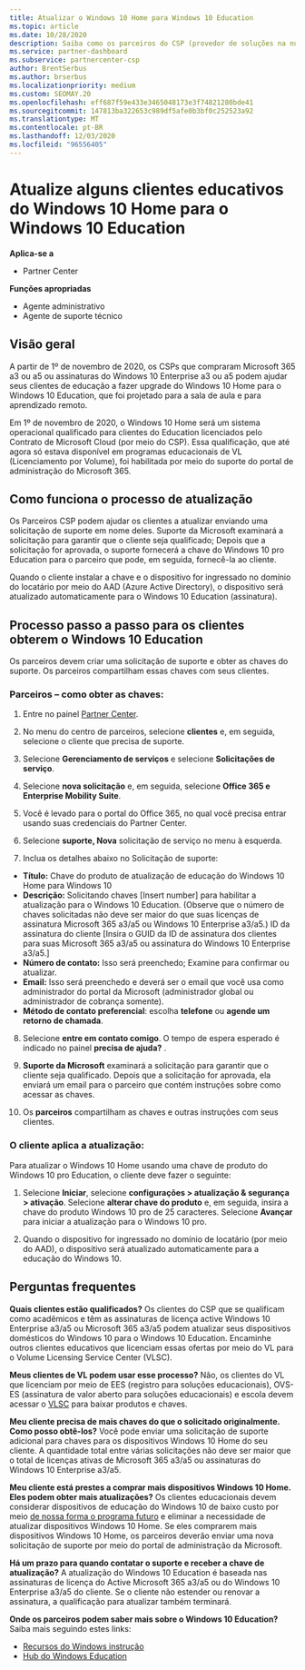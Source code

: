 ```yaml
---
title: Atualizar o Windows 10 Home para Windows 10 Education
ms.topic: article
ms.date: 10/28/2020
description: Saiba como os parceiros do CSP (provedor de soluções na nuvem) podem atualizar alguns de seus clientes educacionais do Windows 10 Home para o Windows 10 Education
ms.service: partner-dashboard
ms.subservice: partnercenter-csp
author: BrentSerbus
ms.author: brserbus
ms.localizationpriority: medium
ms.custom: SEOMAY.20
ms.openlocfilehash: eff687f59e433e3465048173e3f74821280bde41
ms.sourcegitcommit: 147813ba322653c989df5afe0b3bf0c252523a92
ms.translationtype: MT
ms.contentlocale: pt-BR
ms.lasthandoff: 12/03/2020
ms.locfileid: "96556405"
---
```

# <a name="upgrade-some-education-customers-from-windows-10-home-to-windows-10-education"></a>Atualize alguns clientes educativos do Windows 10 Home para o Windows 10 Education

**Aplica-se a**

- Partner Center

**Funções apropriadas**

- Agente administrativo
- Agente de suporte técnico

## <a name="overview"></a>Visão geral

A partir de 1º de novembro de 2020, os CSPs que compraram Microsoft 365 a3 ou a5 ou assinaturas do Windows 10 Enterprise a3 ou a5 podem ajudar seus clientes de educação a fazer upgrade do Windows 10 Home para o Windows 10 Education, que foi projetado para a sala de aula e para aprendizado remoto.

Em 1º de novembro de 2020, o Windows 10 Home será um sistema operacional qualificado para clientes do Education licenciados pelo Contrato de Microsoft Cloud (por meio do CSP). Essa qualificação, que até agora só estava disponível em programas educacionais de VL (Licenciamento por Volume), foi habilitada por meio do suporte do portal de administração do Microsoft 365. 

## <a name="how-the-upgrade-process-works"></a>Como funciona o processo de atualização

Os Parceiros CSP podem ajudar os clientes a atualizar enviando uma solicitação de suporte em nome deles. Suporte da Microsoft examinará a solicitação para garantir que o cliente seja qualificado; Depois que a solicitação for aprovada, o suporte fornecerá a chave do Windows 10 pro Education para o parceiro que pode, em seguida, fornecê-la ao cliente.

Quando o cliente instalar a chave e o dispositivo for ingressado no domínio do locatário por meio do AAD (Azure Active Directory), o dispositivo será atualizado automaticamente para o Windows 10 Education (assinatura).   

## <a name="step-by-step-process-for-customers-to-get-windows-10-education"></a>Processo passo a passo para os clientes obterem o Windows 10 Education

Os parceiros devem criar uma solicitação de suporte e obter as chaves do suporte. Os parceiros compartilham essas chaves com seus clientes.

### <a name="partners--how-to-get-the-keys"></a>Parceiros – como obter as chaves:

1. Entre no painel [Partner Center](https://partner.microsoft.com/dashboard).

2. No menu do centro de parceiros, selecione **clientes** e, em seguida, selecione o cliente que precisa de suporte.

3. Selecione **Gerenciamento de serviços** e selecione **Solicitações de serviço**.

4. Selecione **nova solicitação** e, em seguida, selecione **Office 365 e Enterprise Mobility Suite**.

5. Você é levado para o portal do Office 365, no qual você precisa entrar usando suas credenciais do Partner Center.

6. Selecione **suporte, Nova** solicitação de serviço no menu à esquerda.

7. Inclua os detalhes abaixo no Solicitação de suporte:

- **Título:** Chave do produto de atualização de educação do Windows 10 Home para Windows 10
- **Descrição:** Solicitando chaves [Insert number] para habilitar a atualização para o Windows 10 Education. (Observe que o número de chaves solicitadas não deve ser maior do que suas licenças de assinatura Microsoft 365 a3/a5 ou Windows 10 Enterprise a3/a5.) ID da assinatura do cliente [Insira o GUID da ID de assinatura dos clientes para suas Microsoft 365 a3/a5 ou assinatura do Windows 10 Enterprise a3/a5.]
- **Número de contato:** Isso será preenchedo; Examine para confirmar ou atualizar.
- **Email:** Isso será preenchedo e deverá ser o email que você usa como administrador do portal da Microsoft (administrador global ou administrador de cobrança somente).
- **Método de contato preferencial**: escolha **telefone** ou **agende um retorno de chamada**.

8. Selecione **entre em contato comigo**. O tempo de espera esperado é indicado no painel **precisa de ajuda?** .

9. **Suporte da Microsoft** examinará a solicitação para garantir que o cliente seja qualificado. Depois que a solicitação for aprovada, ela enviará um email para o parceiro que contém instruções sobre como acessar as chaves.

10. Os **parceiros** compartilham as chaves e outras instruções com seus clientes.

### <a name="customer-applies-the-upgrade"></a>O cliente aplica a atualização:

Para atualizar o Windows 10 Home usando uma chave de produto do Windows 10 pro Education, o cliente deve fazer o seguinte:  

1. Selecione **Iniciar**, selecione **configurações > atualização & segurança > ativação**. Selecione **alterar chave do produto** e, em seguida, insira a chave do produto Windows 10 pro de 25 caracteres. Selecione **Avançar** para iniciar a atualização para o Windows 10 pro.

2. Quando o dispositivo for ingressado no domínio de locatário (por meio do AAD), o dispositivo será atualizado automaticamente para a educação do Windows 10.  

## <a name="frequently-asked-questions"></a>Perguntas frequentes

**Quais clientes estão qualificados?**
Os clientes do CSP que se qualificam como acadêmicos e têm as assinaturas de licença active Windows 10 Enterprise a3/a5 ou Microsoft 365 a3/a5 podem atualizar seus dispositivos domésticos do Windows 10 para o Windows 10 Education. Encaminhe outros clientes educativos que licenciam essas ofertas por meio do VL para o Volume Licensing Service Center (VLSC).

**Meus clientes de VL podem usar esse processo?**
Não, os clientes do VL que licenciam por meio de EES (registro para soluções educacionais), OVS-ES (assinatura de valor aberto para soluções educacionais) e escola devem acessar o [VLSC](https://www.microsoft.com/Licensing/servicecenter/default.aspx) para baixar produtos e chaves. 

**Meu cliente precisa de mais chaves do que o solicitado originalmente. Como posso obtê-los?**
Você pode enviar uma solicitação de suporte adicional para chaves para os dispositivos Windows 10 Home do seu cliente. A quantidade total entre várias solicitações não deve ser maior que o total de licenças ativas de Microsoft 365 a3/a5 ou assinaturas do Windows 10 Enterprise a3/a5.

**Meu cliente está prestes a comprar mais dispositivos Windows 10 Home. Eles podem obter mais atualizações?**
Os clientes educacionais devem considerar dispositivos de educação do Windows 10 de baixo custo por meio [de nossa forma o programa futuro](https://www.microsoft.com/education/products/windows/shapethefuture.aspx) e eliminar a necessidade de atualizar dispositivos Windows 10 Home. Se eles comprarem mais dispositivos Windows 10 Home, os parceiros deverão enviar uma nova solicitação de suporte por meio do portal de administração da Microsoft.

**Há um prazo para quando contatar o suporte e receber a chave de atualização?**
A atualização do Windows 10 Education é baseada nas assinaturas de licença do Active Microsoft 365 a3/a5 ou do Windows 10 Enterprise a3/a5 do cliente. Se o cliente não estender ou renovar a assinatura, a qualificação para atualizar também terminará.

**Onde os parceiros podem saber mais sobre o Windows 10 Education?**
Saiba mais seguindo estes links:

- [Recursos do Windows instrução](https://www.microsoft.com/education/products/windows/features)
- [Hub do Windows Education](/education/windows/)